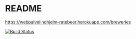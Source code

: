 # README

https://webpalvelinohjelm-ratebeer.herokuapp.com/breweries

[![Build Status](https://travis-ci.org/mynttih/WebPalvelinohjelmointi_ratebeer.svg?branch=master)](https://travis-ci.org/mynttih/WebPalvelinohjelmointi_ratebeer)
